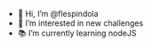 - 👋 Hi, I’m @flespindola
- 🚀 I’m interested in new challenges
- 📚 I’m currently learning nodeJS

<!---
flespindola/flespindola is a ✨ special ✨ repository because its `README.md` (this file) appears on your GitHub profile.
You can click the Preview link to take a look at your changes.
--->
